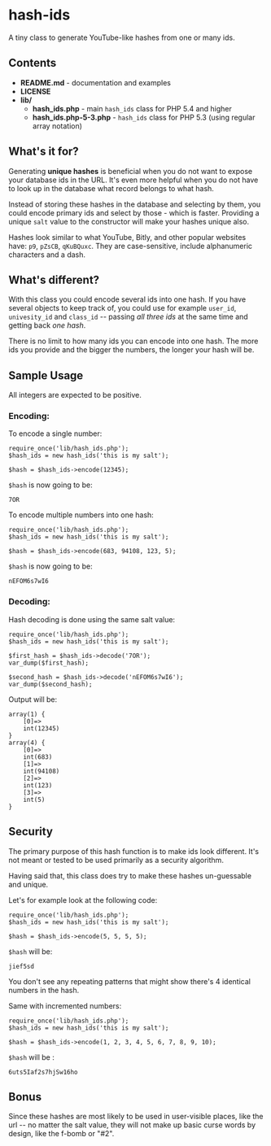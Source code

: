 
# hash-ids

A tiny class to generate YouTube-like hashes from one or many ids.

## Contents

* **README.md** - documentation and examples
* **LICENSE**
* **lib/**
	* **hash_ids.php** - main `hash_ids` class for PHP 5.4 and higher
	* **hash_ids.php-5-3.php** - `hash_ids` class for PHP 5.3 (using regular array notation)

## What's it for?

Generating **unique hashes** is beneficial when you do not want to expose your database ids in the URL. It's even more helpful when you do not have to look up in the database what record belongs to what hash.

Instead of storing these hashes in the database and selecting by them, you could encode primary ids and select by those - which is faster. Providing a unique `salt` value to the constructor will make your hashes unique also.

Hashes look similar to what YouTube, Bitly, and other popular websites have: `p9`, `pZsCB`, `qKuBQuxc`. They are case-sensitive, include alphanumeric characters and a dash.

## What's different?

With this class you could encode several ids into one hash. If you have several objects to keep track of, you could use for example `user_id`, `univesity_id` and `class_id` -- passing *all three ids* at the same time and getting back *one hash*.

There is no limit to how many ids you can encode into one hash. The more ids you provide and the bigger the numbers, the longer your hash will be.

## Sample Usage

All integers are expected to be positive.

### Encoding:

To encode a single number:

	require_once('lib/hash_ids.php');
	$hash_ids = new hash_ids('this is my salt');
	
	$hash = $hash_ids->encode(12345);
	
`$hash` is now going to be:

	7OR

To encode multiple numbers into one hash:

	require_once('lib/hash_ids.php');
	$hash_ids = new hash_ids('this is my salt');
	
	$hash = $hash_ids->encode(683, 94108, 123, 5);
	
`$hash` is now going to be:

	nEFOM6s7wI6
	

### Decoding:

Hash decoding is done using the same salt value:

	require_once('lib/hash_ids.php');
	$hash_ids = new hash_ids('this is my salt');
	
	$first_hash = $hash_ids->decode('7OR');
	var_dump($first_hash);
	
	$second_hash = $hash_ids->decode('nEFOM6s7wI6');
	var_dump($second_hash);
	
Output will be:

	array(1) {
		[0]=>
		int(12345)
	}
	array(4) {
		[0]=>
		int(683)
		[1]=>
		int(94108)
		[2]=>
		int(123)
		[3]=>
		int(5)
	}

## Security

The primary purpose of this hash function is to make ids look different. It's not meant or tested to be used primarily as a security algorithm.

Having said that, this class does try to make these hashes un-guessable and unique.

Let's for example look at the following code:

	require_once('lib/hash_ids.php');
	$hash_ids = new hash_ids('this is my salt');
	
	$hash = $hash_ids->encode(5, 5, 5, 5);
	
`$hash` will be:

	jief5sd
	
You don't see any repeating patterns that might show there's 4 identical numbers in the hash.

Same with incremented numbers:

	require_once('lib/hash_ids.php');
	$hash_ids = new hash_ids('this is my salt');
	
	$hash = $hash_ids->encode(1, 2, 3, 4, 5, 6, 7, 8, 9, 10);
	
`$hash` will be :

	6uts5Iaf2s7hjSw16ho

## Bonus

Since these hashes are most likely to be used in user-visible places, like the url -- no matter the salt value, they will not make up basic curse words by design, like the f-bomb or "#2".